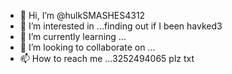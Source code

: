 - 👋 Hi, I’m @hulkSMASHES4312
- 👀 I’m interested in ...finding out if I been havked3
- 🌱 I’m currently learning ...
- 💞️ I’m looking to collaborate on ...
- 📫 How to reach me ...3252494065 plz txt

<!---
hulkSMASHES4312/hulkSMASHES4312 is a ✨ special ✨ repository because its `README.md` (this file) appears on your GitHub profile.
You can click the Preview link to take a look at your changes.
--->
